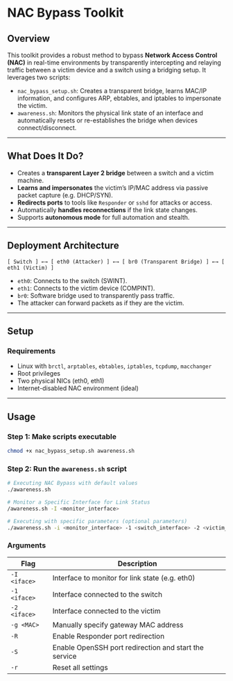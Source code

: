 # NAC Bypass Toolkit

## Overview

This toolkit provides a robust method to bypass **Network Access Control (NAC)** in real-time environments by transparently intercepting and relaying traffic between a victim device and a switch using a bridging setup. It leverages two scripts:

- `nac_bypass_setup.sh`: Creates a transparent bridge, learns MAC/IP information, and configures ARP, ebtables, and iptables to impersonate the victim.
- `awareness.sh`: Monitors the physical link state of an interface and automatically resets or re-establishes the bridge when devices connect/disconnect.

---

## What Does It Do?

- Creates a **transparent Layer 2 bridge** between a switch and a victim machine.
- **Learns and impersonates** the victim’s IP/MAC address via passive packet capture (e.g. DHCP/SYN).
- **Redirects ports** to tools like `Responder` or `sshd` for attacks or access.
- Automatically **handles reconnections** if the link state changes.
- Supports **autonomous mode** for full automation and stealth.

---

## Deployment Architecture

```
[ Switch ] ←→ [ eth0 (Attacker) ] ←→ [ br0 (Transparent Bridge) ] ←→ [ eth1 (Victim) ]
```

- `eth0`: Connects to the switch (SWINT).
- `eth1`: Connects to the victim device (COMPINT).
- `br0`: Software bridge used to transparently pass traffic.
- The attacker can forward packets as if they are the victim.

---

## Setup

### Requirements

- Linux with `brctl`, `arptables`, `ebtables`, `iptables`, `tcpdump`, `macchanger`
- Root privileges
- Two physical NICs (eth0, eth1)
- Internet-disabled NAC environment (ideal)

---

## Usage

### Step 1: Make scripts executable

```bash
chmod +x nac_bypass_setup.sh awareness.sh
```

### Step 2: Run the `awareness.sh` script

```bash
# Executing NAC Bypass with default values
./awareness.sh

# Monitor a Specific Interface for Link Status
/awareness.sh -I <monitor_interface>

# Executing with specific parameters (optional parameters)
./awareness.sh -i <monitor_interface> -1 <switch_interface> -2 <victim_interface> [-R] [-S] [-g <switch_mac>]

```

### Arguments

| Flag | Description |
|------|-------------|
| `-I <iface>` | Interface to monitor for link state (e.g. eth0) |
| `-1 <iface>` | Interface connected to the switch |
| `-2 <iface>` | Interface connected to the victim |
| `-g <MAC>` | Manually specify gateway MAC address |
| `-R` | Enable Responder port redirection |
| `-S` | Enable OpenSSH port redirection and start the service |
| `-r` | Reset all settings |
